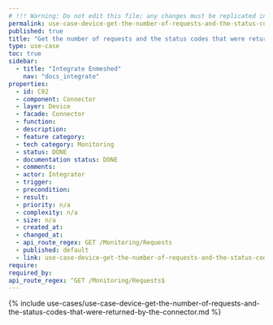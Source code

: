 ```yaml
---
# !!! Warning: Do not edit this file; any changes must be replicated in Excel !!!
permalink: use-case-device-get-the-number-of-requests-and-the-status-codes-that-were-returned-by-the-connector
published: true
title: "Get the number of requests and the status codes that were returned by the Connector"
type: use-case
toc: true
sidebar:
  - title: "Integrate Enmeshed"
    nav: "docs_integrate"
properties:
  - id: C02
  - component: Connector
  - layer: Device
  - facade: Connector
  - function:
  - description:
  - feature category:
  - tech category: Monitoring
  - status: DONE
  - documentation status: DONE
  - comments:
  - actor: Integrator
  - trigger:
  - precondition:
  - result:
  - priority: n/a
  - complexity: n/a
  - size: n/a
  - created_at:
  - changed_at:
  - api_route_regex: GET /Monitoring/Requests
  - published: default
  - link: use-case-device-get-the-number-of-requests-and-the-status-codes-that-were-returned-by-the-connector
require:
required_by:
api_route_regex: ^GET /Monitoring/Requests$
---
```


{% include use-cases/use-case-device-get-the-number-of-requests-and-the-status-codes-that-were-returned-by-the-connector.md %}
